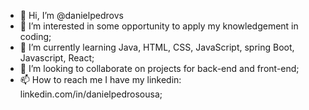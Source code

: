- 👋 Hi, I’m @danielpedrovs
- 👀 I’m interested in some opportunity to apply my knowledgement in coding;
- 🌱 I’m currently learning Java, HTML, CSS, JavaScript, spring Boot, Javascript, React;
- 💞️ I’m looking to collaborate on projects for back-end and front-end;
- 📫 How to reach me  I have my linkedin: linkedin.com/in/danielpedrosousa;

<!---
danielpedrovs/danielpedrovs is a ✨ special ✨ repository because its `README.md` (this file) appears on your GitHub profile.
You can click the Preview link to take a look at your changes.
--->
